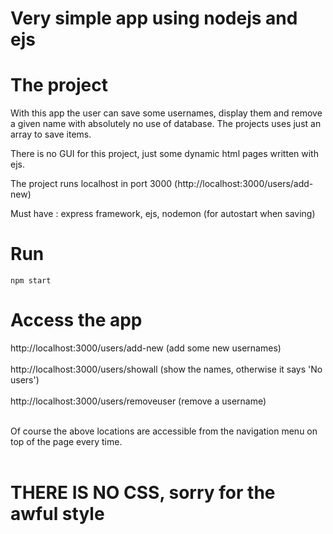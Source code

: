 # Very simple app using nodejs and ejs

# The project
With this app the user can save some usernames, display them and remove a given name with absolutely no use of database. The projects uses just an array to save items.

There is no GUI for this project, just some dynamic html pages written with ejs.

The project runs localhost in port 3000 (http://localhost:3000/users/add-new)

Must have : express framework, ejs, nodemon (for autostart when saving)

# Run
```npm start``` 

# Access the app
http://localhost:3000/users/add-new (add some new usernames) <br></br>
http://localhost:3000/users/showall (show the names, otherwise it says 'No users') <br></br>
http://localhost:3000/users/removeuser (remove a username) <br></br>

Of course the above locations are accessible from the navigation menu on top of the page every time. <br></br>

# THERE IS NO CSS, sorry for the awful style

